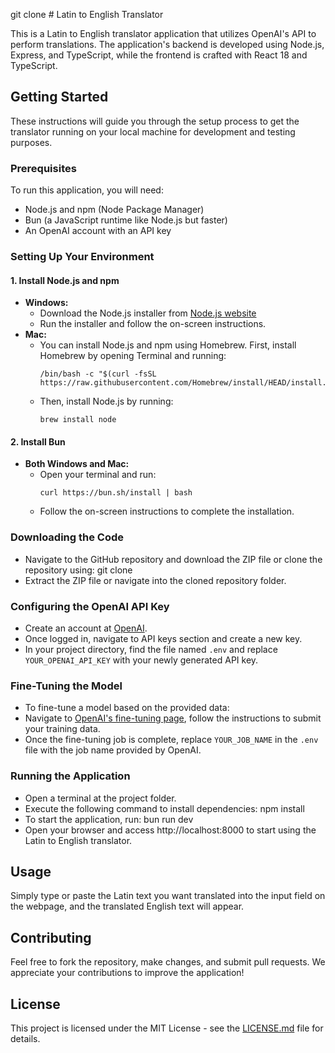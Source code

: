 git clone <repository-url># Latin to English Translator

This is a Latin to English translator application that utilizes OpenAI's API to perform translations. The application's backend is developed using Node.js, Express, and TypeScript, while the frontend is crafted with React 18 and TypeScript.

## Getting Started

These instructions will guide you through the setup process to get the translator running on your local machine for development and testing purposes.

### Prerequisites

To run this application, you will need:
- Node.js and npm (Node Package Manager)
- Bun (a JavaScript runtime like Node.js but faster)
- An OpenAI account with an API key

### Setting Up Your Environment

#### 1. Install Node.js and npm
- **Windows:**
  - Download the Node.js installer from [Node.js website](https://nodejs.org/en/download/)
  - Run the installer and follow the on-screen instructions.
- **Mac:**
  - You can install Node.js and npm using Homebrew. First, install Homebrew by opening Terminal and running:
    ```
    /bin/bash -c "$(curl -fsSL https://raw.githubusercontent.com/Homebrew/install/HEAD/install.sh)"
    ```
  - Then, install Node.js by running:
    ```
    brew install node
    ```

#### 2. Install Bun
- **Both Windows and Mac:**
  - Open your terminal and run:
    ```
    curl https://bun.sh/install | bash
    ```
  - Follow the on-screen instructions to complete the installation.

### Downloading the Code
- Navigate to the GitHub repository and download the ZIP file or clone the repository using:
git clone <repository-url>
- Extract the ZIP file or navigate into the cloned repository folder.

### Configuring the OpenAI API Key
- Create an account at [OpenAI](https://platform.openai.com/signup).
- Once logged in, navigate to API keys section and create a new key.
- In your project directory, find the file named `.env` and replace `YOUR_OPENAI_API_KEY` with your newly generated API key.

### Fine-Tuning the Model
- To fine-tune a model based on the provided data:
- Navigate to [OpenAI's fine-tuning page](https://platform.openai.com/docs/guides/fine-tuning), follow the instructions to submit your training data.
- Once the fine-tuning job is complete, replace `YOUR_JOB_NAME` in the `.env` file with the job name provided by OpenAI.

### Running the Application
- Open a terminal at the project folder.
- Execute the following command to install dependencies:
npm install
- To start the application, run:
bun run dev
- Open your browser and access http://localhost:8000 to start using the Latin to English translator.

## Usage

Simply type or paste the Latin text you want translated into the input field on the webpage, and the translated English text will appear.

## Contributing

Feel free to fork the repository, make changes, and submit pull requests. We appreciate your contributions to improve the application!

## License

This project is licensed under the MIT License - see the [LICENSE.md](LICENSE.md) file for details.
